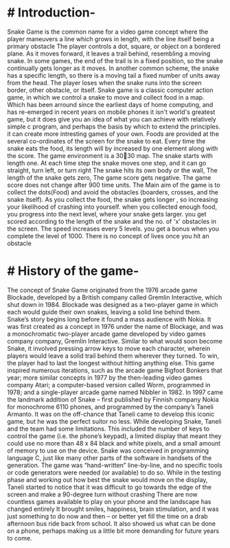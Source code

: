 # # Introduction-


Snake Game is the common name for a video game concept where the player maneuvers a line which grows in length, with the line itself being a primary obstacle
The player controls a dot, square, or object on a bordered plane. As it moves forward, it leaves a trail behind, resembling a moving snake. In some games, the end of the trail is in a fixed position, so the snake continually gets longer as it moves. 
In another common scheme, the snake has a specific length, so there is a moving tail a fixed number of units away from the head. 
The player loses when the snake runs into the screen border, other obstacle, or itself.
Snake game is a classic computer action game, in which we control a snake to move and collect food in a map.
Which has been arround since the earliest days of home computing, and has re-emerged in recent years on mobile phones
it isn't world's greatest game, but it does give you an idea of what you can achieve with relatively simple c program, and perhaps the basis by which to extend the principles.
it can create more intresting games of your own.
Foods are provided at the several co-ordinates of the screen for the snake to eat. Every time the snake eats the food, its length will by increased by one element along with the score.
The game environment is a 3030 map. The snake starts with length one. 
At each time step the snake moves one step, and it can go straight, turn left, or turn right
 The snake hits its own body or the wall, The length of the snake gets zero, The game score gets negative. The game score does not change after 900 time units.
 The Main aim of the game is to collect the dots(Food) and avoid the obstacles (boarders, crosses, and the snake itself).
 As  you collect the food, the snake gets longer , so increasing your likelihood of crashing into yourself. when you collected enough food, you progress into the next level, where your snake gets larger.
 you get scored according to the length of the snake and the no. of 'x' obstacles in the screen. The speed increases every 5 levels. you get a bonus when you complete the level of 1000.
 There is no concept of lives once you hit an obstacle
 
# # History of the game-
 
The concept of Snake Game originated from the 1976 arcade game Blockade, developed by a British company called Gremlin Interactive, which shut down in 1984. Blockade was designed as a two-player game in which each would guide their own snakes, leaving a solid line behind them.
Snake’s story begins long before it found a mass audience with Nokia.
It was first created as a concept in 1976 under the name of Blockage, and was a monochromatic two-player arcade game developed by video games company company, Gremlin Interactive. 
Similar to what would soon become Snake, it involved pressing arrow keys to move each character, wherein players would leave a solid trail behind them 
wherever they turned. To win, the player had to last the longest without hitting anything else.
This game inspired numerous iterations, such as the arcade game Bigfoot Bonkers that year; more similar concepts in 1977 by the then-leading video games company Atari; a computer-based version called Worm, programmed in 1978; and a single-player arcade game named Nibbler in 1982.
In 1997 came the landmark addition of Snake – first published by Finnish company Nokia for monochrome 6110 phones, and programmed by the company’s Taneli Armanto. It was on the off-chance that Taneli came to develop this iconic game, but he was the perfect suitor no less.
While developing Snake, Taneli and the team had some limitations.
This included the number of keys to control the game (i.e. the phone’s keypad), a limited display that meant they could use no more than 48 x 84 black and white pixels, and a small amount of memory to use on the device.
Snake was conceived in programming language C, just like many other parts of the software in handsets of the generation.
The game was “hand-written” line-by-line, and no specific tools or code generators were needed (or available) to do so.
While in the testing phase and working out how best the snake would move on the display, Taneli started to notice that it was difficult to go towards the edge of the screen and make a 90-degree turn without crashing
There are now countless games available to play on your phone and the landscape has changed entirely
It brought smiles, happiness, brain stimulation, and it was just something to do now and then – or better yet fill the time on a drab afternoon bus ride back from school.
It also showed us what can be done on a phone, perhaps making us a little bit more demanding for future years to come.
